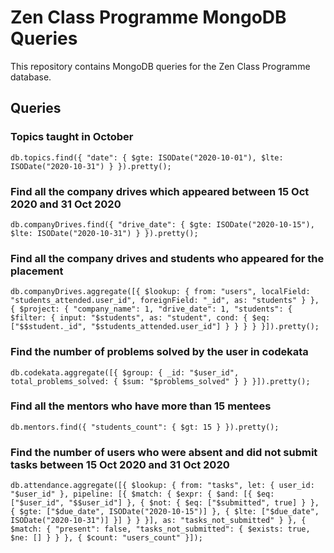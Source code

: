 # Zen Class Programme MongoDB Queries

This repository contains MongoDB queries for the Zen Class Programme database.

## Queries

### Topics taught in October

`db.topics.find({ "date": { $gte: ISODate("2020-10-01"), $lte: ISODate("2020-10-31") } }).pretty();`

### Find all the company drives which appeared between 15 Oct 2020 and 31 Oct 2020

`db.companyDrives.find({ "drive_date": { $gte: ISODate("2020-10-15"), $lte: ISODate("2020-10-31") } }).pretty();`

### Find all the company drives and students who appeared for the placement

`db.companyDrives.aggregate([{ $lookup: { from: "users", localField: "students_attended.user_id", foreignField: "_id", as: "students" } }, { $project: { "company_name": 1, "drive_date": 1, "students": { $filter: { input: "$students", as: "student", cond: { $eq: ["$$student._id", "$students_attended.user_id"] } } } } }]).pretty();`

### Find the number of problems solved by the user in codekata

`db.codekata.aggregate([{ $group: { _id: "$user_id", total_problems_solved: { $sum: "$problems_solved" } } }]).pretty();`

### Find all the mentors who have more than 15 mentees

`db.mentors.find({ "students_count": { $gt: 15 } }).pretty();`

### Find the number of users who were absent and did not submit tasks between 15 Oct 2020 and 31 Oct 2020

`db.attendance.aggregate([{ $lookup: { from: "tasks", let: { user_id: "$user_id" }, pipeline: [{ $match: { $expr: { $and: [{ $eq: ["$user_id", "$$user_id"] }, { $not: { $eq: ["$submitted", true] } }, { $gte: ["$due_date", ISODate("2020-10-15")] }, { $lte: ["$due_date", ISODate("2020-10-31")] }] } } }], as: "tasks_not_submitted" } }, { $match: { "present": false, "tasks_not_submitted": { $exists: true, $ne: [] } } }, { $count: "users_count" }]);`
